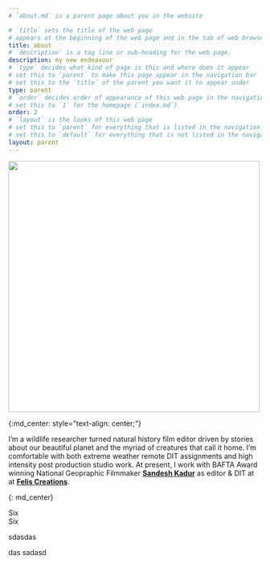 ```yaml
---
# `about.md` is a parent page about you in the website

# `title` sets the title of the web page
# appears at the beginning of the web page and in the tab of web browsers
title: about
# `description` is a tag line or sub-heading for the web page.
description: my new endeavour
# `type` decides what kind of page is this and where does it appear
# set this to `parent` to make this page appear in the navigation bar
# set this to the `title` of the parent you want it to appear under
type: parent
# `order` decides order of appearance of this web page in the navigation bar
# set this to `1` for the homepage (`index.md`)
order: 2
# `layout` is the looks of this web page
# set this to `parent` for everything that is listed in the navigation bar
# set this to `default` for everything that is not listed in the navigation bar
layout: parent
---
```


[//]: # (I wanted this text centered so here is a hack using kramdown blocks.)

<img src="https://felis.in/wp-content/uploads/2022/09/Varun-1-1-2048x2048.jpg" width="500" height="500">

{:md_center: style="text-align: center;"}

I’m a wildlife researcher turned natural history film editor driven by stories about our beautiful planet and the myriad of creatures that call it home. I’m comfortable with both extreme weather remote DIT assignments and high intensity post production studio work. At present, I work with BAFTA Award winning National Geopraphic Filmmaker [**Sandesh Kadur**](https://en.wikipedia.org/wiki/Sandesh_Kadur) as editor & DIT at at [**Felis Creations**](https://www.felis.in).

{: md_center}

<div class="row">
    <div class="six columns">Six</div>
    <div class="six columns">Six</div>
  </div>

sdasdas

das
sadasd